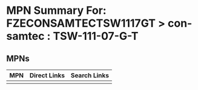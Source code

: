 



# MPN Summary For: FZECONSAMTECTSW1117GT > con-samtec : TSW-111-07-G-T

## MPNs
  

|MPN|Direct Links|Search Links|
| :--- | :--- | :--- |
||||

